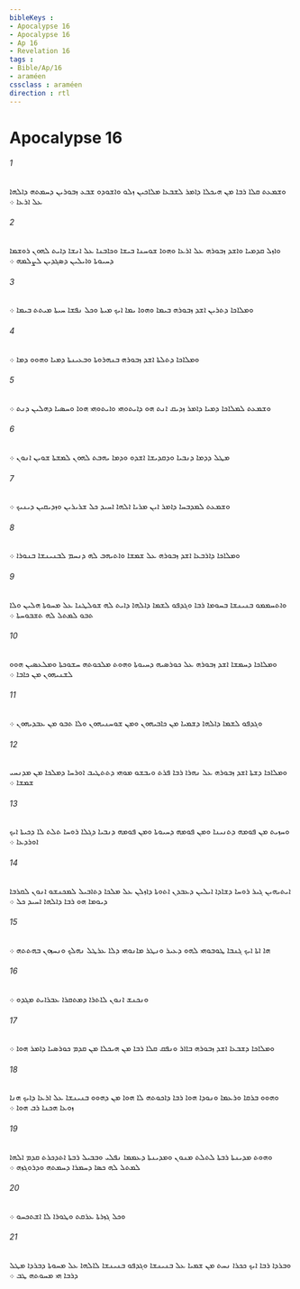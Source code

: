 ```yaml
---
bibleKeys : 
- Apocalypse 16
- Apocalypse 16
- Ap 16
- Revelation 16
tags : 
- Bible/Ap/16
- araméen
cssclass : araméen
direction : rtl
---
```


# Apocalypse 16

###### 1
ܘܫܡܥܬ ܩܠܐ ܪܒܐ ܡܢ ܗܝܟܠܐ ܕܐܡܪ ܠܫܒܥܐ ܡܠܐܟܝܢ ܙܠܘ ܘܐܫܘܕܘ ܫܒܥ ܙܒܘܪܝܢ ܕܚܡܬܗ ܕܐܠܗܐ ܥܠ ܐܪܥܐ ܀
###### 2
ܘܐܙܠ ܩܕܡܝܐ ܘܐܫܕ ܙܒܘܪܗ ܥܠ ܐܪܥܐ ܘܗܘܐ ܫܘܚܢܐ ܒܝܫܐ ܘܟܐܒܢܐ ܥܠ ܐܢܫܐ ܕܐܝܬ ܠܗܘܢ ܪܘܫܡܐ ܕܚܝܘܬܐ ܘܐܝܠܝܢ ܕܤܓܕܝܢ ܠܨܠܡܗ ܀
###### 3
ܘܡܠܐܟܐ ܕܬܪܝܢ ܐܫܕ ܙܒܘܪܗ ܒܝܡܐ ܘܗܘܐ ܝܡܐ ܐܝܟ ܡܝܬܐ ܘܟܠ ܢܦܫܐ ܚܝܬܐ ܡܝܬܬ ܒܝܡܐ ܀
###### 4
ܘܡܠܐܟܐ ܕܬܠܬܐ ܐܫܕ ܙܒܘܪܗ ܒܢܗܪܘܬܐ ܘܒܥܝܢܬܐ ܕܡܝܐ ܘܗܘܘ ܕܡܐ ܀
###### 5
ܘܫܡܥܬ ܠܡܠܐܟܐ ܕܡܝܐ ܕܐܡܪ ܙܕܝܩ ܐܢܬ ܗܘ ܕܐܝܬܘܗܝ ܘܐܝܬܘܗܝ ܗܘܐ ܘܚܤܝܐ ܕܗܠܝܢ ܕܢܬ ܀
###### 6
ܡܛܠ ܕܕܡܐ ܕܢܒܝܐ ܘܕܩܕܝܫܐ ܐܫܕܘ ܘܕܡܐ ܝܗܒܬ ܠܗܘܢ ܠܡܫܬܐ ܫܘܝܢ ܐܢܘܢ ܀
###### 7
ܘܫܡܥܬ ܠܡܕܒܚܐ ܕܐܡܪ ܐܝܢ ܡܪܝܐ ܐܠܗܐ ܐܚܝܕ ܟܠ ܫܪܝܪܝܢ ܘܙܕܝܩܝܢ ܕܝܢܝܟ ܀
###### 8
ܘܡܠܐܟܐ ܕܐܪܒܥܐ ܐܫܕ ܙܒܘܪܗ ܥܠ ܫܡܫܐ ܘܐܬܝܗܒ ܠܗ ܕܢܚܡ ܠܒܢܝܢܫܐ ܒܢܘܪܐ ܀
###### 9
ܘܐܬܚܡܡܘ ܒܢܝܢܫܐ ܒܚܘܡܐ ܪܒܐ ܘܓܕܦܘ ܠܫܡܐ ܕܐܠܗܐ ܕܐܝܬ ܠܗ ܫܘܠܛܢܐ ܥܠ ܡܚܘܬܐ ܗܠܝܢ ܘܠܐ ܬܒܘ ܠܡܬܠ ܠܗ ܬܫܒܘܚܬܐ ܀
###### 10
ܘܡܠܐܟܐ ܕܚܡܫܐ ܐܫܕ ܙܒܘܪܗ ܥܠ ܟܘܪܤܝܗ ܕܚܝܘܬܐ ܘܗܘܬ ܡܠܟܘܬܗ ܚܫܘܟܬܐ ܘܡܠܥܤܝܢ ܗܘܘ ܠܫܢܝܗܘܢ ܡܢ ܟܐܒܐ ܀
###### 11
ܘܓܕܦܘ ܠܫܡܐ ܕܐܠܗܐ ܕܫܡܝܐ ܡܢ ܟܐܒܝܗܘܢ ܘܡܢ ܫܘܚܢܝܗܘܢ ܘܠܐ ܬܒܘ ܡܢ ܥܒܕܝܗܘܢ ܀
###### 12
ܘܡܠܐܟܐ ܕܫܬܐ ܐܫܕ ܙܒܘܪܗ ܥܠ ܢܗܪܐ ܪܒܐ ܦܪܬ ܘܝܒܫܘ ܡܘܗܝ ܕܬܬܛܝܒ ܐܘܪܚܐ ܕܡܠܟܐ ܡܢ ܡܕܢܚܝ ܫܡܫܐ ܀
###### 13
ܘܚܙܝܬ ܡܢ ܦܘܡܗ ܕܬܢܝܢܐ ܘܡܢ ܦܘܡܗ ܕܚܝܘܬܐ ܘܡܢ ܦܘܡܗ ܕܢܒܝܐ ܕܓܠܐ ܪܘܚܐ ܬܠܬ ܠܐ ܕܟܝܬܐ ܐܝܟ ܐܘܪܕܥܐ ܀
###### 14
ܐܝܬܝܗܝܢ ܓܝܪ ܪܘܚܐ ܕܫܐܕܐ ܐܝܠܝܢ ܕܥܒܕܢ ܐܬܘܬܐ ܕܐܙܠܢ ܥܠ ܡܠܟܐ ܕܬܐܒܝܠ ܠܡܟܢܫܘ ܐܢܘܢ ܠܩܪܒܐ ܕܝܘܡܐ ܗܘ ܪܒܐ ܕܐܠܗܐ ܐܚܝܕ ܟܠ ܀
###### 15
ܗܐ ܐܬܐ ܐܝܟ ܓܢܒܐ ܛܘܒܘܗܝ ܠܗܘ ܕܥܝܪ ܘܢܛܪ ܡܐܢܘܗܝ ܕܠܐ ܥܪܛܠ ܢܗܠܟ ܘܢܚܙܘܢ ܒܗܬܬܗ ܀
###### 16
ܘܢܟܢܫ ܐܢܘܢ ܠܐܬܪܐ ܕܡܬܩܪܐ ܥܒܪܐܝܬ ܡܓܕܘ ܀
###### 17
ܘܡܠܐܟܐ ܕܫܒܥܐ ܐܫܕ ܙܒܘܪܗ ܒܐܐܪ ܘܢܦܩ ܩܠܐ ܪܒܐ ܡܢ ܗܝܟܠܐ ܡܢ ܩܕܡ ܟܘܪܤܝܐ ܕܐܡܪ ܗܘܐ ܀
###### 18
ܘܗܘܘ ܒܪܩܐ ܘܪܥܡܐ ܘܢܘܕܐ ܗܘܐ ܪܒܐ ܕܐܟܘܬܗ ܠܐ ܗܘܐ ܡܢ ܕܗܘܘ ܒܢܝܢܫܐ ܥܠ ܐܪܥܐ ܕܐܝܟ ܗܢܐ ܙܘܥܐ ܗܟܢܐ ܪܒ ܗܘܐ ܀
###### 19
ܘܗܘܬ ܡܕܝܢܬܐ ܪܒܬܐ ܠܬܠܬ ܡܢܘܢ ܘܡܕܝܢܬܐ ܕܥܡܡܐ ܢܦܠܝ ܘܒܒܝܠ ܪܒܬܐ ܐܬܕܟܪܬ ܩܕܡ ܐܠܗܐ ܠܡܬܠ ܠܗ ܟܤܐ ܕܚܡܪܐ ܕܚܡܬܗ ܘܕܪܘܓܙܗ ܀
###### 20
ܘܟܠ ܓܙܪܬܐ ܥܪܩܬ ܘܛܘܪܐ ܠܐ ܐܫܬܟܚܘ ܀
###### 21
ܘܒܪܕܐ ܪܒܐ ܐܝܟ ܟܟܪܐ ܢܚܬ ܡܢ ܫܡܝܐ ܥܠ ܒܢܝܢܫܐ ܘܓܕܦܘ ܒܢܝܢܫܐ ܠܐܠܗܐ ܥܠ ܡܚܘܬܐ ܕܒܪܕܐ ܡܛܠ ܕܪܒܐ ܗܝ ܡܚܘܬܗ ܛܒ ܀

